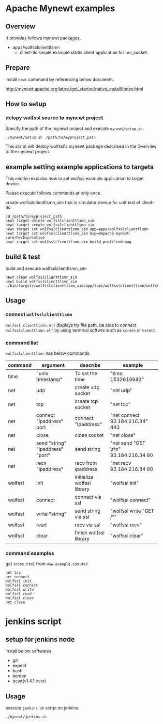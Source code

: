 Apache Mynewt examples
=============

## Overview

It provides follows mynewt packages.

- apps/wolfsslclienttlsmn
    - client-tls simple example ssl/tls client application for mn_socket.

## Prepare

install `newt` command by referencing below document.

http://mynewt.apache.org/latest/get_started/native_install/index.html

## How to setup

### delopy wolfssl source to mynewt project
Specify the path of the mynewt project and execute  `mynewt/setup.sh`.

```bash
./mynewt/setup.sh　/path/to/myproject_path
```

This script will deploy wolfssl's mynewt package described in the Overview to the mynewt project.

## example setting example applications to targets

This section explains how to set wolfssl example application to target device.

Please execute follows commands at only once.

create wolfsslclienttlsmn_sim that is simulator device for unit test of client-tls.

```
cd /path/to/myproject_path
newt target delete wolfsslclienttlsmn_sim
newt target create wolfsslclienttlsmn_sim
newt target set wolfsslclienttlsmn_sim app=apps/wolfsslclienttlsmn
newt target set wolfsslclienttlsmn_sim bsp=@apache-mynewt-core/hw/bsp/native
newt target set wolfsslclienttlsmn_sim build_profile=debug
```


## build & test

build and execute wolfsslclienttlsmn_sim

```
newt clean wolfsslclienttlsmn_sim
newt build wolfsslclienttlsmn_sim
./bin/targets/wolfsslclienttlsmn_sim/app/apps/wolfsslclienttlsmn/wolfsslclienttlsmn.elf
```

## Usage
### connect `wolfsslclienttlsmn`

`wolfssl clienttlsmn.elf` displays tty file path.
be able to connect `wolfsslclienttlsmn.elf` by using terminal softwre such as `screen` or `kermit`.

### command list

`wolfsslclienttlsmn` has below commands.


| command | argument                         | describe                   | example                               |
|---------|----------------------------------|----------------------------|---------------------------------------|
| time    | "unix timestamp"                 | To set the time            | "time 1532616682"                     |
| net     | udp                              | create udp socket          | "net udp"                             |
| net     | tcp                              | create tcp socket          | "net tcp"                             |
| net     | connect "ipaddress" port         | connect "ipaddress"        | "net connect 93.184.216.34" 443       |
| net     | close                            | close socket               | "net close"                           |
| net     | send "string" "ipaddress" "port" | send string                | "net send "GET \r\n" 93.184.216.34 80 |
| net     | recv "ipaddress"                 | recv from ipaddress        | "net recv 93.184.216.34 80            |
| wolfssl | init                             | initialize wolfssl library | "wolfssl init"                        |
| wolfssl | connect                          | connect via ssl            | "wolfssl connect"                     |
| wolfssl | write "string"                   | send string via ssl        | "wolfssl write "GET /""               |
| wolfssl | read                             | recv via ssl               | "wolfssl recv"                        |
| wolfssl | clear                            | finish wolfssl library     | "wolfssl clear"                       |

### command examples
get `index.html` from `www.example.com:443`

```
net tcp
net connect
wolfssl init
wolfssl connect
wolfssl write
wolfssl read
wolfssl clear
net close
```

# jenkins script
## setup for jenkins node

install below softwares

- git
- expect
- bash
- screen
- [newt](https://mynewt.apache.org/latest/get_started/native_install/index.html)(v1.4.1 over)

## Usage

execute `jenkins.sh` script on jenkins.

```
./mynewt/jenkins.sh
```
